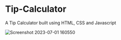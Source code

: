 # Tip-Calculator
A Tip Calculator built using HTML, CSS and Javascript

![Screenshot 2023-07-01 160550](https://github.com/divyaagrawal261/Tip-Calculator/assets/121372068/dafa004f-44fa-459b-a6aa-22a00754a146)
